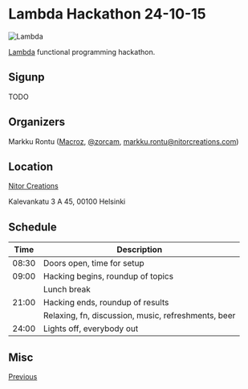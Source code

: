 # Lambda Hackathon 24-10-15

![Lambda](https://github.com/NitorCreations/LambdaHackathon/images/lambda.png)

[Lambda](https://wiki.helsinki.fi/display/lambda/) functional programming hackathon.

## Sigunp

TODO

## Organizers

Markku Rontu ([Macroz](https://github.com/Macroz), [@zorcam](https://twitter.com/zorcam), markku.rontu@nitorcreations.com)

## Location

[Nitor Creations](https://www.nitor.fi)

Kalevankatu 3 A 45, 00100 Helsinki

## Schedule

| Time  | Description
| ----- | -----------
| 08:30 | Doors open, time for setup
| 09:00 | Hacking begins, roundup of topics
|       | Lunch break
| 21:00 | Hacking ends, roundup of results
|       | Relaxing, fn, discussion, music, refreshments, beer
| 24:00 | Lights off, everybody out

## Misc

[Previous](https://wiki.helsinki.fi/display/lambda/Hackathon)
